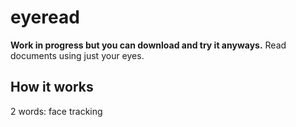 
# eyeread

__Work in progress but you can download and try it anyways.__
Read documents using just your eyes.

## How it works

2 words: face tracking

